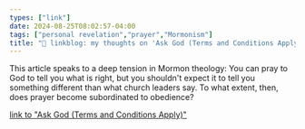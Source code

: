 ```yaml
---
types: ["link"]
date: 2024-08-25T08:02:57-04:00
tags: ["personal revelation","prayer","Mormonism"]
title: "🔗 linkblog: my thoughts on 'Ask God (Terms and Conditions Apply)'"
---
```

This article speaks to a deep tension in Mormon theology: You can pray to God to tell you what is right, but you shouldn't expect it to tell you something different than what church leaders say. To what extent, then, does prayer become subordinated to obedience?

[link to "Ask God (Terms and Conditions Apply)"](https://wheatandtares.org/2024/08/25/ask-god-terms-and-conditions-apply/)

